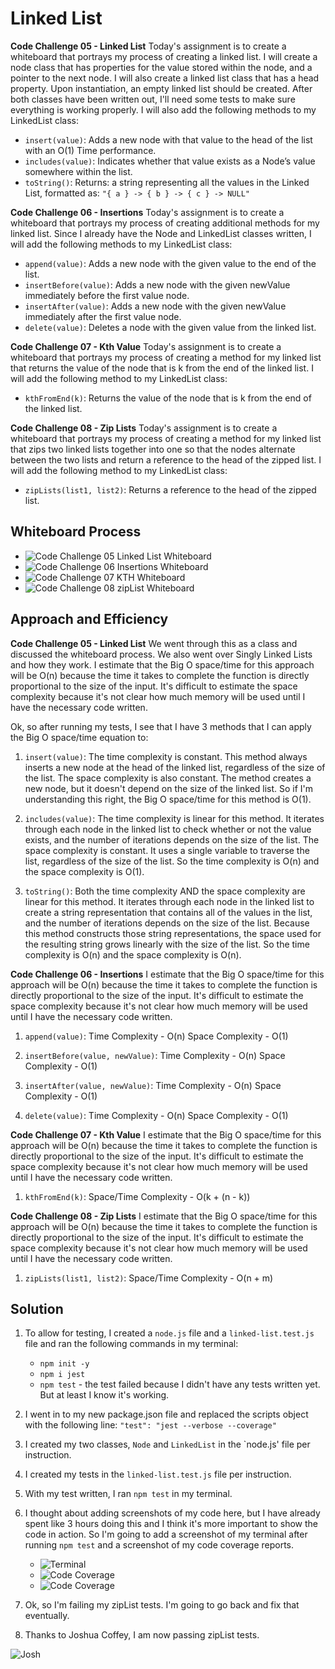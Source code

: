 # Linked List
<!-- Short summary of the challenge -->
**Code Challenge 05 - Linked List**
Today's assignment is to create a whiteboard that portrays my process of creating a linked list. I will create a node class that has properties for the value stored within the node, and a pointer to the next node. I will also create a linked list class that has a head property. Upon instantiation, an empty linked list should be created. After both classes have been written out, I'll need some tests to make sure everything is working properly. I will also add the following methods to my LinkedList class:

- `insert(value)`: Adds a new node with that value to the head of the list with an O(1) Time performance.
- `includes(value)`: Indicates whether that value exists as a Node’s value somewhere within the list.
- `toString()`: Returns: a string representing all the values in the Linked List, formatted as: `"{ a } -> { b } -> { c } -> NULL"`

**Code Challenge 06 - Insertions**
Today's assignment is to create a whiteboard that portrays my process of creating additional methods for my linked list. Since I already have the Node and LinkedList classes written, I will add the following methods to my LinkedList class:

- `append(value)`: Adds a new node with the given value to the end of the list.
- `insertBefore(value)`: Adds a new node with the given newValue immediately before the first value node.
- `insertAfter(value)`: Adds a new node with the given newValue immediately after the first value node.
- `delete(value)`: Deletes a node with the given value from the linked list.

**Code Challenge 07 - Kth Value**
Today's assignment is to create a whiteboard that portrays my process of creating a method for my linked list that returns the value of the node that is k from the end of the linked list. I will add the following method to my LinkedList class:

- `kthFromEnd(k)`: Returns the value of the node that is k from the end of the linked list.

**Code Challenge 08 - Zip Lists**
Today's assignment is to create a whiteboard that portrays my process of creating a method for my linked list that zips two linked lists together into one so that the nodes alternate between the two lists and return a reference to the head of the zipped list. I will add the following method to my LinkedList class:

- `zipLists(list1, list2)`: Returns a reference to the head of the zipped list.

## Whiteboard Process
<!-- Embedded whiteboard image -->
- ![Code Challenge 05  Linked List Whiteboard](/public/codeChallenge05Whiteboard.png)
- ![Code Challenge 06 Insertions Whiteboard](/public/codeChallenge06Whiteboard.png)
- ![Code Challenge 07 KTH Whiteboard](/public/CodeChallenge07Whiteboard.png)
- ![Code Challenge 08 zipList Whiteboard](/public/codeChallenge08Whiteboard.png)

## Approach and Efficiency
<!-- What approach did you take? Why? What is the Big O space/time for this approach? -->
**Code Challenge 05 - Linked List**
We went through this as a class and discussed the whiteboard process. We also went over Singly Linked Lists and how they work. I estimate that the Big O space/time for this approach will be O(n) because the time it takes to complete the function is directly proportional to the size of the input. It's difficult to estimate the space complexity because it's not clear how much memory will be used until I have the necessary code written.

Ok, so after running my tests, I see that I have 3 methods that I can apply the Big O space/time equation to:

1. `insert(value)`: The time complexity is constant. This method always inserts a new node at the head of the linked list, regardless of the size of the list. The space complexity is also constant. The method creates a new node, but it doesn't depend on the size of the linked list. So if I'm understanding this right, the Big O space/time for this method is O(1).

2. `includes(value)`: The time complexity is linear for this method. It iterates through each node in the linked list to check whether or not the value exists, and the number of iterations depends on the size of the list. The space complexity is constant. It uses a single variable to traverse the list, regardless of the size of the list. So the time complexity is O(n) and the space complexity is O(1).

3. `toString()`: Both the time complexity AND the space complexity are linear for this method. It iterates through each node in the linked list to create a string representation that contains all of the values in the list, and the number of iterations depends on the size of the list. Because this method constructs those string representations, the space used for the resulting string grows linearly with the size of the list. So the time complexity is O(n) and the space complexity is O(n).

**Code Challenge 06 - Insertions**
I estimate that the Big O space/time for this approach will be O(n) because the time it takes to complete the function is directly proportional to the size of the input. It's difficult to estimate the space complexity because it's not clear how much memory will be used until I have the necessary code written.

1. `append(value)`: Time Complexity - O(n) Space Complexity - O(1)

2. `insertBefore(value, newValue)`: Time Complexity - O(n) Space Complexity - O(1)

3. `insertAfter(value, newValue)`: Time Complexity - O(n) Space Complexity - O(1)

4. `delete(value)`: Time Complexity - O(n) Space Complexity - O(1)

**Code Challenge 07 - Kth Value**
I estimate that the Big O space/time for this approach will be O(n) because the time it takes to complete the function is directly proportional to the size of the input. It's difficult to estimate the space complexity because it's not clear how much memory will be used until I have the necessary code written.

1. `kthFromEnd(k)`: Space/Time Complexity - O(k + (n - k))

**Code Challenge 08 - Zip Lists**
I estimate that the Big O space/time for this approach will be O(n) because the time it takes to complete the function is directly proportional to the size of the input. It's difficult to estimate the space complexity because it's not clear how much memory will be used until I have the necessary code written.

1. `zipLists(list1, list2)`: Space/Time Complexity - O(n + m)

## Solution
<!-- Show how to run your code, and examples of it in action -->
1. To allow for testing, I created a `node.js` file and a `linked-list.test.js` file and ran the following commands in my terminal:
   - `npm init -y`
   - `npm i jest`
   - `npm test` - the test failed because I didn't have any tests written yet. But at least I know it's working.

2. I went in to my new package.json file and replaced the scripts object with the following line: `"test": "jest --verbose --coverage"`

3. I created my two classes, `Node` and `LinkedList` in the `node.js' file per instruction.

4. I created my tests in the `linked-list.test.js` file per instruction.

5. With my test written, I ran `npm test` in my terminal.

6. I thought about adding screenshots of my code here, but I have already spent like 3 hours doing this and I think it's more important to show the code in action. So I'm going to add a screenshot of my terminal after running `npm test` and a screenshot of my code coverage reports.

    - ![Terminal](/public/codeChallenge05tests.png)
    - ![Code Coverage](/public/codeChallenge06Tests.png)
    - ![Code Coverage](/public/codeChallengeTotalTests.png)

7. Ok, so I'm failing my zipList tests. I'm going to go back and fix that eventually.

8. Thanks to Joshua Coffey, I am now passing zipList tests.

![Josh](https://media.giphy.com/media/3o7TKF1fSIs1R19B8k/giphy.gif)
